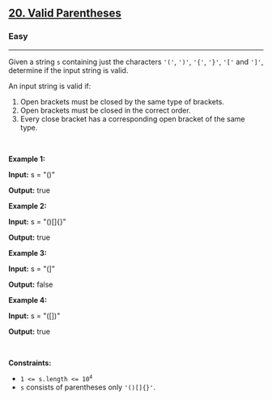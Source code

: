 <h2><a href="https://leetcode.com/problems/valid-parentheses/">20. Valid Parentheses</a></h2><h3>Easy</h3><hr><div style="user-select: auto;"><p style="user-select: auto;">Given a string <code style="user-select: auto;">s</code> containing just the characters <code style="user-select: auto;">'('</code>, <code style="user-select: auto;">')'</code>, <code style="user-select: auto;">'{'</code>, <code style="user-select: auto;">'}'</code>, <code style="user-select: auto;">'['</code> and <code style="user-select: auto;">']'</code>, determine if the input string is valid.</p>

<p style="user-select: auto;">An input string is valid if:</p>

<ol style="user-select: auto;">
	<li style="user-select: auto;">Open brackets must be closed by the same type of brackets.</li>
	<li style="user-select: auto;">Open brackets must be closed in the correct order.</li>
	<li style="user-select: auto;">Every close bracket has a corresponding open bracket of the same type.</li>
</ol>

<p style="user-select: auto;">&nbsp;</p>
<p style="user-select: auto;"><strong class="example" style="user-select: auto;">Example 1:</strong></p>

<div class="example-block" style="user-select: auto;">
<p style="user-select: auto;"><strong style="user-select: auto;">Input:</strong> <span class="example-io" style="user-select: auto;">s = "()"</span></p>

<p style="user-select: auto;"><strong style="user-select: auto;">Output:</strong> <span class="example-io" style="user-select: auto;">true</span></p>
</div>

<p style="user-select: auto;"><strong class="example" style="user-select: auto;">Example 2:</strong></p>

<div class="example-block" style="user-select: auto;">
<p style="user-select: auto;"><strong style="user-select: auto;">Input:</strong> <span class="example-io" style="user-select: auto;">s = "()[]{}"</span></p>

<p style="user-select: auto;"><strong style="user-select: auto;">Output:</strong> <span class="example-io" style="user-select: auto;">true</span></p>
</div>

<p style="user-select: auto;"><strong class="example" style="user-select: auto;">Example 3:</strong></p>

<div class="example-block" style="user-select: auto;">
<p style="user-select: auto;"><strong style="user-select: auto;">Input:</strong> <span class="example-io" style="user-select: auto;">s = "(]"</span></p>

<p style="user-select: auto;"><strong style="user-select: auto;">Output:</strong> <span class="example-io" style="user-select: auto;">false</span></p>
</div>

<p style="user-select: auto;"><strong class="example" style="user-select: auto;">Example 4:</strong></p>

<div class="example-block" style="user-select: auto;">
<p style="user-select: auto;"><strong style="user-select: auto;">Input:</strong> <span class="example-io" style="user-select: auto;">s = "([])"</span></p>

<p style="user-select: auto;"><strong style="user-select: auto;">Output:</strong> <span class="example-io" style="user-select: auto;">true</span></p>
</div>

<p style="user-select: auto;">&nbsp;</p>
<p style="user-select: auto;"><strong style="user-select: auto;">Constraints:</strong></p>

<ul style="user-select: auto;">
	<li style="user-select: auto;"><code style="user-select: auto;">1 &lt;= s.length &lt;= 10<sup style="user-select: auto;">4</sup></code></li>
	<li style="user-select: auto;"><code style="user-select: auto;">s</code> consists of parentheses only <code style="user-select: auto;">'()[]{}'</code>.</li>
</ul>
</div>